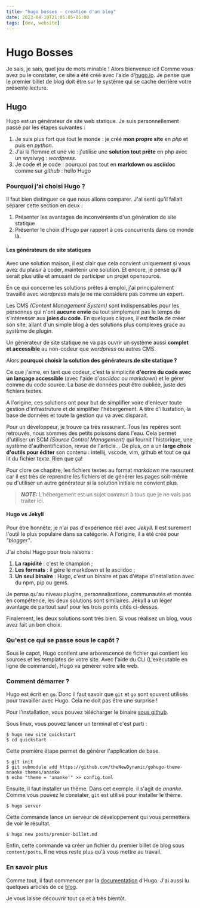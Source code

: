 ```yaml
---
title: "hugo bosses - création d'un blog"
date: 2023-04-10T21:05:05-05:00
tags: [dev, website]
---
```

# Hugo Bosses

Je sais, je sais, quel jeu de mots minable !  Alors bienvenue ici! Comme vous avez pu le constater, ce site a été créé avec l'aide d'[hugo.io](https://gohugo.io). Je pense que le premier billet de blog doit être sur le système qui se cache derrière votre présente lecture.

## Hugo

Hugo est un générateur de site web statique. Je suis personnellement passé par les étapes suivantes :
1. Je suis plus fort que tout le monde : je créé **mon propre site** en _php_ et puis en _python_.
2. J'ai la flemme et une vie : j'utilise une **solution tout prête** en php avec un wysiwyg : _wordpress_.
3. Je code et je code : pourquoi pas tout en **markdown ou asciidoc** comme sur _github_ : hello Hugo

### Pourquoi j'ai choisi Hugo ?

Il faut bien distinguer ce que nous allons comparer. J'ai senti qu'il fallait séparer cette section en deux : 

1. Présenter les avantages de inconvénients d'un génération de site statique
2. Présenter le choix d'Hugo par rapport à ces concurrents dans ce monde là.

#### Les générateurs de site statiques

Avec une solution maison, il est clair que cela convient uniquement si vous avez du plaisir à coder, maintenir une solution. Et encore, je pense qu'il serait plus utile et amusant de participer un projet opensource.

En ce qui concerne les solutions prêtes à emploi, j'ai principalement travaillé avec _wordpress_ mais je ne me considère pas comme un expert. 

Les CMS _(Content Management System)_ sont indispensables pour les personnes qui n'ont **aucune envie** ou tout simplement pas le temps de s'intéresser aux **joies du code**. En quelques cliques, il est **facile** de créer son site, allant d'un simple blog à des solutions plus complexes grace au système de plugin.

Un générateur de site statique ne va pas ouvrir un système aussi **complet et accessible** au non-codeur que _wordpress_ ou autres CMS.

Alors **pourquoi choisir la solution des générateurs de site statique ?**

Ce que j'aime, en tant que codeur, c'est la simplicité **d'écrire du code avec un langage accessible** (avec l'aide d'_asciidoc_ ou _markdown_) et le gérer comme du code source. La base de données peut être oubliée, juste des fichiers textes. 

A l'origine, ces solutions ont pour but de simplifier voire d'enlever toute gestion d'infrastruture et de simplifier l'hébergement. A titre d'illustation, la base de données et toute la gestion qui va avec disparait. 

Pour un développeur, je trouve ça très rassurant. Tous les repères sont retrouvés, nous sommes des petits poissons dans l'eau. Cela permet d'utiliser un SCM _(Source Control Management)_ qui fournit l'historique, une système d'authentification, revue de l'article... De plus, on a un **large choix d'outils pour éditer** son contenu : intellij, vscode, vim, github et tout ce qui lit du fichier texte. Rien que ça! 

Pour clore ce chapitre, les fichiers textes au format _markdown_ me rassurent car il est très de reprendre les fichiers et de générer les pages soit-même ou d'utiliser un autre générateur si la solution initiale ne convient plus. 


> **_NOTE:_** L'hébergement est un sujet commun à tous que je ne vais pas traiter ici.


#### Hugo vs Jekyll

Pour être honnête, je n'ai pas d'expérience réél avec _Jekyll_. Il est surement l'outil le plus populaire dans sa catégorie. A l'origine, il a été créé pour _"blogger"_.

J'ai choisi Hugo pour trois raisons :
1. **La rapidité** : c'est le champion ;
2. **Les formats** : il gère le markdown et le asciidoc ;
3. **Un seul binaire** : Hugo, c'est un binaire et pas d'étape d'installation avec du npm, pip ou gems.

Je pense qu'au niveau plugins, personnalisations, communautés et montés en compétence, les deux solutions sont similaires. Jekyll a un léger avantage de partout sauf pour les trois points cités ci-dessus. 

Finalement, les deux solutions sont très bien. Si vous réalisez un blog, vous avez fait un bon choix.

### Qu'est ce qui se passe sous le capôt ?

Sous le capot, Hugo contient une arborescence de fichier qui contient les sources et les templates de votre site. Avec l'aide du CLI (L'exécutable en ligne de commande), Hugo va générer votre site web.

### Comment démarrer ?

Hugo est écrit en `go`. Donc il faut savoir que `git` et `go` sont souvent utilisés pour travailler avec Hugo. Cela ne doit pas être une surprise !

Pour l'installation, vous pouvez télécharger le binaire [sous github](https://github.com/gohugoio/hugo/releases).

Sous linux, vous pouvez lancer un terminal et c'est parti : 

```
$ hugo new site quickstart
$ cd quickstart
```
Cette première étape permet de générer l'application de base. 

```
$ git init
$ git submodule add https://github.com/theNewDynamic/gohugo-theme-ananke themes/ananke
$ echo "theme = 'ananke'" >> config.toml
```
Ensuite, il faut installer un thème. Dans cet exemple. il s'agit de _ananke_.
Comme vous pouvez le constater, `git` est utilisé pour installer le thème.

```
$ hugo server
```
Cette commande lance un serveur de développement qui vous permettera de voir le résultat.

```
$ hugo new posts/premier-billet.md
```
Enfin, cette commande va créer un fichier du premier billet de blog sous `content/posts`.
Il ne vous reste plus qu'à vous mettre au travail.

### En savoir plus

Comme tout, il faut commencer par la [documentation](https://gohugo.io/documentation/) d'Hugo.
J'ai aussi lu quelques articles de ce [blog](https://www.regisphilibert.com/tags/hugo/).

Je vous laisse découvrir tout ça et à très bientôt.
